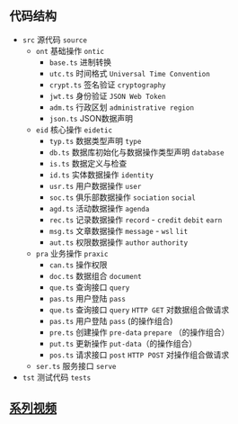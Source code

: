 ## 代码结构

* `src` 源代码 `source`
	* `ont` 基础操作 `ontic`
		- `base.ts` 进制转换
		- `utc.ts` 时间格式 `Universal Time Convention`
		- `crypt.ts` 签名验证 `cryptography`
		- `jwt.ts` 身份验证 `JSON Web Token`
		- `adm.ts` 行政区划 `administrative region`
		- `json.ts` JSON数据声明
	* `eid` 核心操作 `eidetic`
		- `typ.ts` 数据类型声明 `type`
		- `db.ts` 数据库初始化与数据操作类型声明 `database`
		- `is.ts` 数据定义与检查
		- `id.ts` 实体数据操作 `identity`
		- `usr.ts` 用户数据操作 `user`
		- `soc.ts` 俱乐部数据操作 `sociation` `social`
		- `agd.ts` 活动数据操作 `agenda`
		- `rec.ts` 记录数据操作 `record` - `credit` `debit` `earn`
		- `msg.ts` 文章数据操作 `message` - `wsl` `lit`
		- `aut.ts` 权限数据操作 `author` `authority`
	* `pra` 业务操作 `praxic`
		- `can.ts` 操作权限
		- `doc.ts` 数据组合 `document`
		- `que.ts` 查询接口 `query`
		- `pas.ts` 用户登陆 `pass`
		- `que.ts` 查询接口 `query` `HTTP GET` 对数据组合做请求
		- `pas.ts` 用户登陆 `pass` (的操作组合)
		- `pre.ts` 创建操作 `pre-data` `prepare` （的操作组合）
		- `put.ts` 更新操作 `put-data`（的操作组合）
		- `pos.ts` 请求接口 `post` `HTTP POST` 对操作组合做请求
	* `ser.ts` 服务接口 `serve`
* `tst` 测试代码 `tests`

## [系列视频](https://space.bilibili.com/483417795/video)
